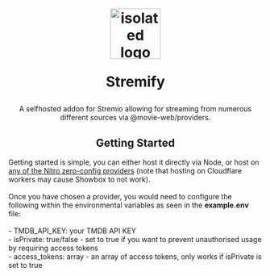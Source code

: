 <h1 align="center">
  <img src="https://avatars.githubusercontent.com/u/160156210?s=200&v=4" alt="isolated logo" width="100"/>
  <p>Stremify</p>
</h1>
<p align="center">A selfhosted addon for Stremio allowing for streaming from numerous different sources via @movie-web/providers.</p>
<h2 align="center"> Getting Started </h2>
Getting started is simple, you can either host it directly via Node, or host on <a href="https://nitro.unjs.io/deploy#zero-config-providers">any of the Nitro zero-config providers</a> (note that hosting on Cloudflare workers may cause Showbox to not work).
<br> <br>
Once you have chosen a provider, you would need to configure the following within the environmental variables as seen in the <b>example.env</b> file:
<br> <br>
- TMDB_API_KEY: your TMDB API KEY
<br>
- isPrivate: true/false - set to true if you want to prevent unauthorised usage by requiring access tokens
<br>
- access_tokens: array - an array of access tokens, only works if isPrivate is set to true
<br><br>
